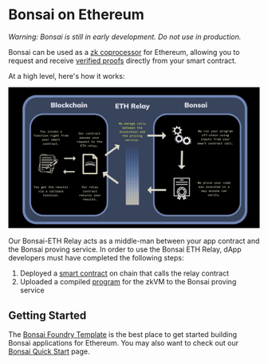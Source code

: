 # Bonsai on Ethereum

_Warning: Bonsai is still in early development. Do not use in production._

Bonsai can be used as a [zk coprocessor] for Ethereum, allowing you to request and receive [verified proofs] directly from your smart contract.

At a high level, here's how it works:

![Bonsai ETH Relay overview]

<!-- TODO: Highlight the relay sections of this diagram -->

Our Bonsai-ETH Relay acts as a middle-man between your app contract and the Bonsai proving service. In order to use the Bonsai ETH Relay, dApp developers must have completed the following steps:

1. Deployed a [smart contract] on chain that calls the relay contract
2. Uploaded a compiled [program] for the zkVM to the Bonsai proving service

## Getting Started

The [Bonsai Foundry Template] is the best place to get started building Bonsai applications for Ethereum.
You may also want to check out our [Bonsai Quick Start] page.

[Bonsai Quick Start]: quickstart.md
[verified proofs]: https://risczero.com/news/on-chain-verification
[zk coprocessor]: https://twitter.com/RiscZero/status/1677316664772132864
[Bonsai Foundry Template]: https://github.com/risc0/bonsai-foundry-template
[smart contract]: https://github.com/risc0/bonsai-foundry-template/tree/main/contracts
[program]: https://github.com/risc0/bonsai-foundry-template/tree/main/methods/guest/src/bin
[Bonsai ETH Relay overview]: ../img/eth-relay-diagram.jpg
